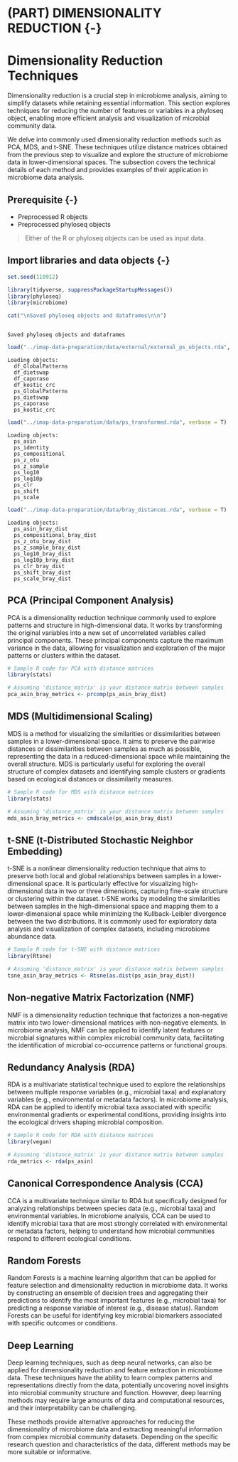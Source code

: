# (PART) DIMENSIONALITY REDUCTION {-}

# Dimensionality Reduction Techniques
Dimensionality reduction is a crucial step in microbiome analysis, aiming to simplify datasets while retaining essential information. This section explores techniques for reducing the number of features or variables in a phyloseq object, enabling more efficient analysis and visualization of microbial community data.

We delve into commonly used dimensionality reduction methods such as PCA, MDS, and t-SNE. These techniques utilize distance matrices obtained from the previous step to visualize and explore the structure of microbiome data in lower-dimensional spaces. The subsection covers the technical details of each method and provides examples of their application in microbiome data analysis.




## Prerequisite {-}
- Preprocessed R objects
- Preprocessed phyloseq objects

> Either of the R or phyloseq objects can be used as input data.

## Import libraries and data objects {-}

```r
set.seed(110912)

library(tidyverse, suppressPackageStartupMessages())
library(phyloseq)
library(microbiome)

cat("\nSaved phyloseq objects and dataframes\n\n")
```

```

Saved phyloseq objects and dataframes
```

```r
load("../imap-data-preparation/data/external/external_ps_objects.rda", verbose = T)
```

```
Loading objects:
  df_GlobalPatterns
  df_dietswap
  df_caporaso
  df_kostic_crc
  ps_GlobalPatterns
  ps_dietswap
  ps_caporaso
  ps_kostic_crc
```

```r
load("../imap-data-preparation/data/ps_transformed.rda", verbose = T)
```

```
Loading objects:
  ps_asin
  ps_identity
  ps_compositional
  ps_z_otu
  ps_z_sample
  ps_log10
  ps_log10p
  ps_clr
  ps_shift
  ps_scale
```

```r
load("../imap-data-preparation/data/bray_distances.rda", verbose = T)
```

```
Loading objects:
  ps_asin_bray_dist
  ps_compositional_bray_dist
  ps_z_otu_bray_dist
  ps_z_sample_bray_dist
  ps_log10_bray_dist
  ps_log10p_bray_dist
  ps_clr_bray_dist
  ps_shift_bray_dist
  ps_scale_bray_dist
```

## PCA (Principal Component Analysis)

PCA is a dimensionality reduction technique commonly used to explore patterns and structure in high-dimensional data. It works by transforming the original variables into a new set of uncorrelated variables called principal components. These principal components capture the maximum variance in the data, allowing for visualization and exploration of the major patterns or clusters within the dataset.


```r
# Sample R code for PCA with distance matrices
library(stats)

# Assuming 'distance_matrix' is your distance matrix between samples
pca_asin_bray_metrics <- prcomp(ps_asin_bray_dist)
```


## MDS (Multidimensional Scaling)

MDS is a method for visualizing the similarities or dissimilarities between samples in a lower-dimensional space. It aims to preserve the pairwise distances or dissimilarities between samples as much as possible, representing the data in a reduced-dimensional space while maintaining the overall structure. MDS is particularly useful for exploring the overall structure of complex datasets and identifying sample clusters or gradients based on ecological distances or dissimilarity measures.


```r
# Sample R code for MDS with distance matrices
library(stats)

# Assuming 'distance_matrix' is your distance matrix between samples
mds_asin_bray_metrics <- cmdscale(ps_asin_bray_dist)
```


## t-SNE (t-Distributed Stochastic Neighbor Embedding)

t-SNE is a nonlinear dimensionality reduction technique that aims to preserve both local and global relationships between samples in a lower-dimensional space. It is particularly effective for visualizing high-dimensional data in two or three dimensions, capturing fine-scale structure or clustering within the dataset. t-SNE works by modeling the similarities between samples in the high-dimensional space and mapping them to a lower-dimensional space while minimizing the Kullback-Leibler divergence between the two distributions. It is commonly used for exploratory data analysis and visualization of complex datasets, including microbiome abundance data.


```r
# Sample R code for t-SNE with distance matrices
library(Rtsne)

# Assuming 'distance_matrix' is your distance matrix between samples
tsne_asin_bray_metrics <- Rtsne(as.dist(ps_asin_bray_dist))
```


## Non-negative Matrix Factorization (NMF)

NMF is a dimensionality reduction technique that factorizes a non-negative matrix into two lower-dimensional matrices with non-negative elements. In microbiome analysis, NMF can be applied to identify latent features or microbial signatures within complex microbial community data, facilitating the identification of microbial co-occurrence patterns or functional groups.




## Redundancy Analysis (RDA)

RDA is a multivariate statistical technique used to explore the relationships between multiple response variables (e.g., microbial taxa) and explanatory variables (e.g., environmental or metadata factors). In microbiome analysis, RDA can be applied to identify microbial taxa associated with specific environmental gradients or experimental conditions, providing insights into the ecological drivers shaping microbial composition.


```r
# Sample R code for RDA with distance matrices
library(vegan)

# Assuming 'distance_matrix' is your distance matrix between samples
rda_metrics <- rda(ps_asin)
```


## Canonical Correspondence Analysis (CCA)

CCA is a multivariate technique similar to RDA but specifically designed for analyzing relationships between species data (e.g., microbial taxa) and environmental variables. In microbiome analysis, CCA can be used to identify microbial taxa that are most strongly correlated with environmental or metadata factors, helping to understand how microbial communities respond to different ecological conditions.




## Random Forests

Random Forests is a machine learning algorithm that can be applied for feature selection and dimensionality reduction in microbiome data. It works by constructing an ensemble of decision trees and aggregating their predictions to identify the most important features (e.g., microbial taxa) for predicting a response variable of interest (e.g., disease status). Random Forests can be useful for identifying key microbial biomarkers associated with specific outcomes or conditions.




## Deep Learning

Deep learning techniques, such as deep neural networks, can also be applied for dimensionality reduction and feature extraction in microbiome data. These techniques have the ability to learn complex patterns and representations directly from the data, potentially uncovering novel insights into microbial community structure and function. However, deep learning methods may require large amounts of data and computational resources, and their interpretability can be challenging.



These methods provide alternative approaches for reducing the dimensionality of microbiome data and extracting meaningful information from complex microbial community datasets. Depending on the specific research question and characteristics of the data, different methods may be more suitable or informative.




